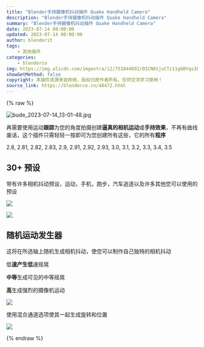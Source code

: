 ```yaml
---
title: "Blender手持摄像机抖动插件 Quake Handheld Camera"
description: "Blender手持摄像机抖动插件 Quake Handheld Camera"
summary: "Blender手持摄像机抖动插件 Quake Handheld Camera"
date: 2023-07-14 00:00:00
updated: 2023-07-14 00:00:00
author: blenderit
tags: 
    - 其他插件
categories:
    - blenderco
img: https://img.alicdn.com/imgextra/i2/751044092/O1CN01juCTz11g6BYqs3Emj_!!751044092.jpg
showGetMethod: false
copyright: 本插件资源来自网络，版权归原作者所有，仅供交流学习使用！
source_link: https://blenderco.cn/48472.html
---
```


{% raw %}
<p><img class="aligncenter" src="https://img.alicdn.com/imgextra/i2/751044092/O1CN01juCTz11g6BYqs3Emj_!!751044092.jpg" alt="bude_2023-07-14_13-01-48.jpg"></p><p>再需要使用运动<strong>跟踪</strong>为您的角度拍摄创建<strong>逼真的相机运动</strong>或<strong>手持效果</strong>，不再有曲线废话，这个插件只需轻轻一按即可为您创建所有这些，它的所有<strong>程序</strong></p><p>2.8, 2.81, 2.82, 2.83, 2.9, 2.91, 2.92, 2.93, 3.0, 3.1, 3.2, 3.3, 3.4, 3.5</p><h2>30+ 预设</h2><p>带有许多相机抖动预设，运动，手机，跑步，汽车追逐以及许多其他您可以使用的预设</p><p><img src="https://markets-rails.s3.amazonaws.com/cache/c20d7d8af425616e8aa0669b24c07a9a.gif"></p><p><img src="https://markets-rails.s3.amazonaws.com/cache/2ead6cf16eab1e272eac53dc5790528d.png"></p><h2><b>随机运动发生器</b></h2><p>这将在所选轴上随机生成相机抖动，使您可以制作自己独特的相机抖动</p><p>低<b>速产生低</b>速摇晃</p><p><b>中等</b>生成可见的中等摇晃</p><p><b>高</b>生成强烈的摄像机运动</p><p><img src="https://markets-rails.s3.amazonaws.com/cache/c66375f7c2f8250e741219ac4a15dd84.png"></p><p>使用混合通道选项使其一起生成旋转和位置</p><p><img src="https://markets-rails.s3.amazonaws.com/cache/5821f9858e9b18a3cfcef461b8561fc9.gif"></p>
<div style="display: none">blenderco</div>
{% endraw %}